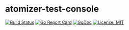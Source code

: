 # atomizer-test-console

[![Build Status](https://api.travis-ci.org/benjivesterby/atomizer-test-console.svg?branch=master)](https://api.travis-ci.org/benjivesterby/atomizer-test-console.svg?branch=master)
[![Go Report Card](https://goreportcard.com/badge/github.com/benjivesterby/atomizer-test-console)](https://goreportcard.com/report/github.com/benjivesterby/atomizer-test-console)
[![GoDoc](https://godoc.org/github.com/benjivesterby/atomizer-test-console?status.svg)](https://godoc.org/github.com/benjivesterby/atomizer-test-console)
[![License: MIT](https://img.shields.io/badge/License-MIT-yellow.svg)](https://opensource.org/licenses/MIT)